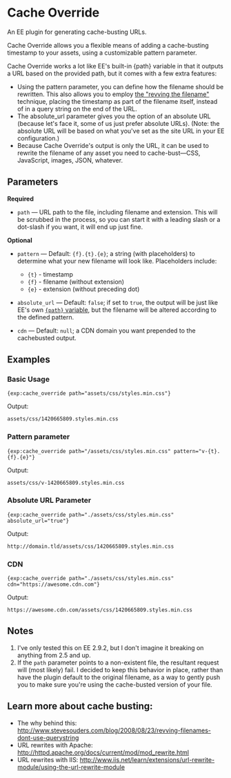 # Cache Override

An EE plugin for generating cache-busting URLs.

Cache Override allows you a flexible means of adding a cache-busting timestamp to your assets, using a customizable pattern parameter.

Cache Override works a lot like EE's built-in {path} variable in that it outputs a URL based on the provided path, but it comes with a few extra features:

- Using the pattern parameter, you can define how the filename should be rewritten. This also allows you to employ [the "revving the filename"](http://www.stevesouders.com/blog/2008/08/23/revving-filenames-dont-use-querystring) technique, placing the timestamp as part of the filename itself, instead of in a query string on the end of the URL.
- The absolute_url parameter gives you the option of an absolute URL (because let's face it, some of us just prefer absolute URLs). (Note: the absolute URL will be based on what you've set as the site URL in your EE configuration.)
- Because Cache Override's output is only the URL, it can be used to rewrite the filename of any asset you need to cache-bust—CSS, JavaScript, images, JSON, whatever.

## Parameters

**Required**
- `path` &mdash; URL path to the file, including filename and extension. This will be scrubbed in the process, so you can start it with a leading slash or a dot-slash if you want, it will end up just fine.

**Optional**
- `pattern` &mdash; Default: `{f}.{t}.{e}`; a string (with placeholders) to determine what your new filename will look like. Placeholders include:
    + `{t}` - timestamp
    + `{f}` - filename (without extension)
    + `{e}` - extension (without preceding dot)

- `absolute_url` &mdash; Default: `false`; if set to `true`, the output will be just like EE's own [`{path}` variable](https://ellislab.com/expressionengine/user-guide/templates/globals/path.html), but the filename will be altered according to the defined pattern.

- `cdn` &mdash; Default: `null`; a CDN domain you want prepended to the cachebusted output.

## Examples

### Basic Usage

```
{exp:cache_override path="assets/css/styles.min.css"}
```

Output:
```html
assets/css/1420665809.styles.min.css
```

### Pattern parameter

```
{exp:cache_override path="/assets/css/styles.min.css" pattern="v-{t}.{f}.{e}"}
```

Output:
```html
assets/css/v-1420665809.styles.min.css
```

### Absolute URL Parameter

```
{exp:cache_override path="./assets/css/styles.min.css" absolute_url="true"}
```

Output:
```html
http://domain.tld/assets/css/1420665809.styles.min.css
```

### CDN

```
{exp:cache_override path="./assets/css/styles.min.css" cdn="https://awesome.cdn.com"}
```

Output:
```
https://awesome.cdn.com/assets/css/1420665809.styles.min.css
```

## Notes
1. I've only tested this on EE 2.9.2, but I don't imagine it breaking on anything from 2.5 and up.
2. If the `path` parameter points to a non-existent file, the resultant request will (most likely) fail. I decided to keep this behavior in place, rather than have the plugin default to the original filename, as a way to gently push you to make sure you're using the cache-busted version of your file.

## Learn more about cache busting:
- The why behind this: http://www.stevesouders.com/blog/2008/08/23/revving-filenames-dont-use-querystring
- URL rewrites with Apache: http://httpd.apache.org/docs/current/mod/mod_rewrite.html
- URL rewrites with IIS: http://www.iis.net/learn/extensions/url-rewrite-module/using-the-url-rewrite-module
